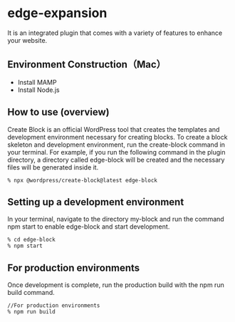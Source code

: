 # edge-expansion

It is an integrated plugin that comes with a variety of features to enhance your website.

## Environment Construction（Mac）
- Install MAMP
- Install Node.js


## How to use (overview)
Create Block is an official WordPress tool that creates the templates and development environment necessary for creating blocks.
To create a block skeleton and development environment, run the create-block command in your terminal.
For example, if you run the following command in the plugin directory, a directory called edge-block will be created and the necessary files will be generated inside it.

```
% npx @wordpress/create-block@latest edge-block
```


## Setting up a development environment
In your terminal, navigate to the directory my-block and run the command npm start to enable edge-block and start development.

```
% cd edge-block
% npm start
```

## For production environments
Once development is complete, run the production build with the npm run build command.

```
//For production environments
% npm run build
```
